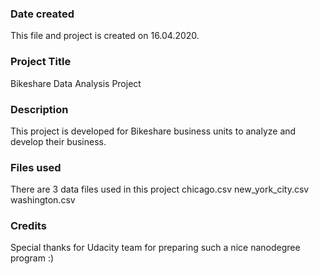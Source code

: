 ### Date created
This file and project is created on 16.04.2020.

### Project Title
Bikeshare Data Analysis Project

### Description
This project is developed for Bikeshare business units to analyze and develop their business.

### Files used
There are 3 data files used in this project
chicago.csv
new_york_city.csv
washington.csv


### Credits
Special thanks for Udacity team for preparing such a nice nanodegree program :)
